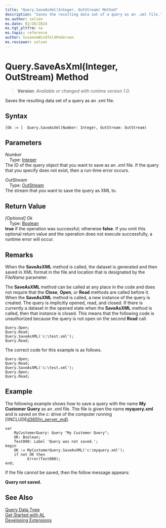 ```yaml
---
title: "Query.SaveAsXml(Integer, OutStream) Method"
description: "Saves the resulting data set of a query as an .xml file."
ms.author: solsen
ms.date: 02/26/2024
ms.tgt_pltfrm: na
ms.topic: reference
author: SusanneWindfeldPedersen
ms.reviewer: solsen
---
```

[//]: # (START>DO_NOT_EDIT)
[//]: # (IMPORTANT:Do not edit any of the content between here and the END>DO_NOT_EDIT.)
[//]: # (Any modifications should be made in the .xml files in the ModernDev repo.)
# Query.SaveAsXml(Integer, OutStream) Method
> **Version**: _Available or changed with runtime version 1.0._

Saves the resulting data set of a query as an .xml file.


## Syntax
```AL
[Ok := ]  Query.SaveAsXml(Number: Integer, OutStream: OutStream)
```
## Parameters
*Number*  
&emsp;Type: [Integer](../integer/integer-data-type.md)  
The ID of the query object that you want to save as an .xml file. If the query that you specify does not exist, then a run-time error occurs.  

*OutStream*  
&emsp;Type: [OutStream](../outstream/outstream-data-type.md)  
The stream that you want to save the query as XML to.  


## Return Value
*[Optional] Ok*  
&emsp;Type: [Boolean](../boolean/boolean-data-type.md)  
**true** if the operation was successful; otherwise **false**.   If you omit this optional return value and the operation does not execute successfully, a runtime error will occur.  


[//]: # (IMPORTANT: END>DO_NOT_EDIT)

## Remarks  

When the **SaveAsXML** method is called, the dataset is generated and then saved in XML format in the file and location that is designated by the *FileName* parameter.  

The **SaveAsXML** method can be called at any place in the code and does not require that the **Close**, **Open**, or **Read** methods are called before it. When the **SaveAsXML** method is called, a new instance of the query is created. The query is implicitly opened, read, and closed. If there is currently a dataset in the opened state when the **SaveAsXML** method is called, then that instance is closed. This means that the following code is unauthorized because the query is not open on the second **Read** call.  

```al
Query.Open;  
Query.Read;  
Query.SaveAsXML('c:\test.xml');  
Query.Read;   
```  

The correct code for this example is as follows.  

```al
Query.Open;  
Query.Read;  
Query.SaveAsXML('c:\test.xml');  
Query.Open;  
Query.Read;   
```  

## Example

The following example shows how to save a query with the name **My Customer Query** as an .xml file. The file is given the name **myquery.xml** and is saved on the c: drive of the computer running [!INCLUDE[d365fin_server_md](../../includes/d365fin_server_md.md)].  


```al
var
    MyCustomerQuery: Query "My Customer Query";
    OK: Boolean;
    Text000: Label 'Query was not saved.';
begin
    OK := MyCustomerQuery.SaveAsXML('c:\myquery.xml');  
    if not OK then
          Error(Text000);  
end;
```  

If the file cannot be saved, then the follow message appears:  

**Query not saved.**

## See Also
[Query Data Type](query-data-type.md)  
[Get Started with AL](../../devenv-get-started.md)  
[Developing Extensions](../../devenv-dev-overview.md)